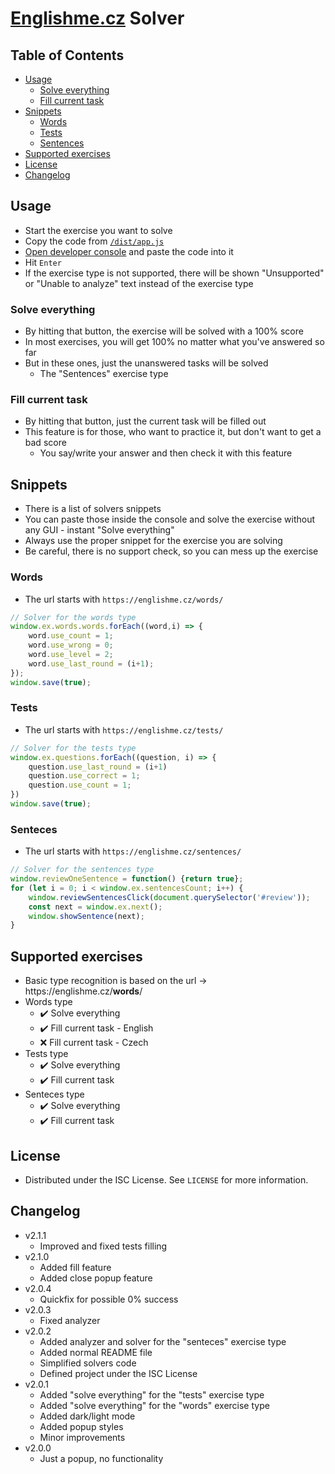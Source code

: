 # [Englishme.cz](https://englishme.cz) Solver
## Table of Contents
* [Usage](#usage)
  * [Solve everything](#solve-everything)
  * [Fill current task](#fill-current-task)
* [Snippets](#snippets)
  * [Words](#words)
  * [Tests](#tests)
  * [Sentences](#sentences)
* [Supported exercises](#supported-exercises)
* [License](#license)
* [Changelog](#changelog)

## Usage
* Start the exercise you want to solve
* Copy the code from [`/dist/app.js`](https://github.com/vojtechsanda/englishme-solver/blob/master/dist/app.js#L1)
* [Open developer console](https://webmasters.stackexchange.com/questions/8525/how-do-i-open-the-javascript-console-in-different-browsers#answer-77337) and paste the code into it
* Hit `Enter`
* If the exercise type is not supported, there will be shown "Unsupported" or "Unable to analyze" text instead of the exercise type

### Solve everything
* By hitting that button, the exercise will be solved with a 100% score
* In most exercises, you will get 100% no matter what you've answered so far
* But in these ones, just the unanswered tasks will be solved
  * The "Sentences" exercise type

### Fill current task
* By hitting that button, just the current task will be filled out
* This feature is for those, who want to practice it, but don't want to get a bad score
  * You say/write your answer and then check it with this feature

## Snippets
* There is a list of solvers snippets
* You can paste those inside the console and solve the exercise without any GUI - instant "Solve everything"
* Always use the proper snippet for the exercise you are solving
* Be careful, there is no support check, so you can mess up the exercise

### Words
* The url starts with `https://englishme.cz/words/`
```javascript
// Solver for the words type
window.ex.words.words.forEach((word,i) => {
    word.use_count = 1;
    word.use_wrong = 0;
    word.use_level = 2;
    word.use_last_round = (i+1);
});
window.save(true);
```
### Tests
* The url starts with `https://englishme.cz/tests/`
```javascript
// Solver for the tests type
window.ex.questions.forEach((question, i) => {
    question.use_last_round = (i+1)
    question.use_correct = 1;
    question.use_count = 1;
})
window.save(true);
```
### Senteces
* The url starts with `https://englishme.cz/sentences/`
```javascript
// Solver for the sentences type
window.reviewOneSentence = function() {return true};
for (let i = 0; i < window.ex.sentencesCount; i++) {
    window.reviewSentencesClick(document.querySelector('#review'));
    const next = window.ex.next();
    window.showSentence(next);
}
```

## Supported exercises
* Basic type recognition is based on the url -> ht<span>tps://englishme.cz/**words**/
* Words type
  * :heavy_check_mark: Solve everything
  * :heavy_check_mark: Fill current task - English
  * :x: Fill current task - Czech
* Tests type
  * :heavy_check_mark: Solve everything
  * :heavy_check_mark: Fill current task
* Senteces type
  * :heavy_check_mark: Solve everything
  * :heavy_check_mark: Fill current task

## License
* Distributed under the ISC License. See `LICENSE` for more information.

## Changelog
* v2.1.1
  * Improved and fixed tests filling
* v2.1.0
  * Added fill feature
  * Added close popup feature
* v2.0.4
  * Quickfix for possible 0% success
* v2.0.3
  * Fixed analyzer
* v2.0.2
  * Added analyzer and solver for the "senteces" exercise type
  * Added normal README file
  * Simplified solvers code
  * Defined project under the ISC License
* v2.0.1
  * Added "solve everything" for the "tests" exercise type
  * Added "solve everything" for the "words" exercise type
  * Added dark/light mode
  * Added popup styles
  * Minor improvements
* v2.0.0
  * Just a popup, no functionality